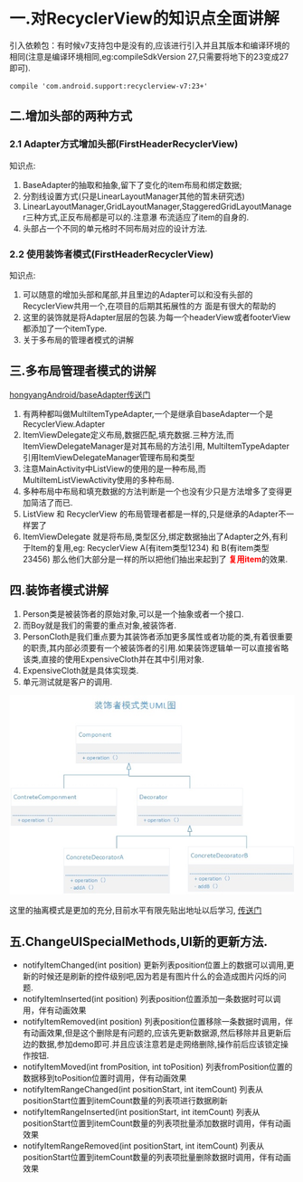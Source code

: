 # 一.对RecyclerView的知识点全面讲解

引入依赖包：有时候v7支持包中是没有的,应该进行引入并且其版本和编译环境的相同(注意是编译环境相同,eg:compileSdkVersion 27,只需要将地下的23变成27即可).

    compile 'com.android.support:recyclerview-v7:23+'

## 二.增加头部的两种方式

### 2.1 Adapter方式增加头部(FirstHeaderRecyclerView)

知识点:

1. BaseAdapter的抽取和抽象,留下了变化的item布局和绑定数据;
2. 分割线设置方式(只是LinearLayoutManager其他的暂未研究透)
3. LinearLayoutManager,GridLayoutManager,StaggeredGridLayoutManager三种方式,正反布局都是可以的.注意瀑
布流适应了item的自身的.
4. 头部占一个不同的单元格时不同布局对应的设计方法.

### 2.2 使用装饰者模式(FirstHeaderRecyclerView)

知识点:

1. 可以随意的增加头部和尾部,并且里边的Adapter可以和没有头部的RecyclerView共用一个,在项目的后期其拓展性的方
面是有很大的帮助的
2. 这里的装饰就是将Adapter层层的包装.为每一个headerView或者footerView都添加了一个itemType.
3. 关于多布局的管理者模式的讲解

## 三.多布局管理者模式的讲解

[hongyangAndroid/baseAdapter传送门](https://github.com/hongyangAndroid/baseAdapter)

1. 有两种都叫做MultiItemTypeAdapter,一个是继承自baseAdapter一个是RecyclerView.Adapter
2. ItemViewDelegate定义布局,数据匹配,填充数据.三种方法,而ItemViewDelegateManager是对其布局的方法引用,
MultiItemTypeAdapter引用ItemViewDelegateManager管理布局和类型
3. 注意MainActivity中ListView的使用的是一种布局,而MultiItemListViewActivity使用的多种布局.
4. 多种布局中布局和填充数据的方法判断是一个也没有少只是方法增多了变得更加简洁了而已.
5. ListView 和 RecyclerView 的布局管理者都是一样的,只是继承的Adapter不一样罢了
6. ItemViewDelegate 就是将布局,类型区分,绑定数据抽出了Adapter之外,有利于Item的复用,eg:
RecyclerView A(有item类型1234) 和 B(有item类型23456) 那么他们大部分是一样的所以把他们抽出来起到了
<font color=#ff0000>**复用item**</font>的效果.

## 四.装饰者模式讲解

1. Person类是被装饰者的原始对象,可以是一个抽象或者一个接口.
2. 而Boy就是我们的需要的重点对象,被装饰者.
3. PersonCloth是我们重点要为其装饰者添加更多属性或者功能的类,有着很重要的职责,其内部必须要有一个被装饰者的引用.如果装饰逻辑单一可以直接省略该类,直接的使用ExpensiveCloth并在其中引用对象.
4. ExpensiveCloth就是具体实现类.
5. 单元测试就是客户的调用.

![UML](https://raw.githubusercontent.com/zzggxx/Picture/master/%E8%AE%BE%E8%AE%A1%E6%A8%A1%E5%BC%8F/decorator_pattern.jpg)

这里的抽离模式是更加的充分,目前水平有限先贴出地址以后学习,
[传送门](https://github.com/drakeet/MultiType)

## 五.ChangeUISpecialMethods,UI新的更新方法.

* notifyItemChanged(int position) 更新列表position位置上的数据可以调用,更新的时候还是刷新的控件级别吧,因为若是有图片什么的会造成图片闪烁的问题.
* notifyItemInserted(int position) 列表position位置添加一条数据时可以调用，伴有动画效果
* notifyItemRemoved(int position) 列表position位置移除一条数据时调用，伴有动画效果,但是这个删除是有问题的,应该先更新数据源,然后移除并且更新后边的数据,参加demo即可.并且应该注意若是走网络删除,操作前后应该锁定操作按钮.
* notifyItemMoved(int fromPosition, int toPosition) 列表fromPosition位置的数据移到toPosition位置时调用，伴有动画效果
* notifyItemRangeChanged(int positionStart, int itemCount) 列表从positionStart位置到itemCount数量的列表项进行数据刷新
* notifyItemRangeInserted(int positionStart, int itemCount) 列表从positionStart位置到itemCount数量的列表项批量添加数据时调用，伴有动画效果
* notifyItemRangeRemoved(int positionStart, int itemCount) 列表从positionStart位置到itemCount数量的列表项批量删除数据时调用，伴有动画效果



